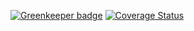 
[![Greenkeeper badge](https://badges.greenkeeper.io/Sparticuz/dazser-payment-portal.svg)](https://greenkeeper.io/)
[![Coverage Status](https://coveralls.io/repos/github/Sparticuz/dazser-payment-portal/badge.svg?branch=master)](https://coveralls.io/github/Sparticuz/dazser-payment-portal?branch=master)
